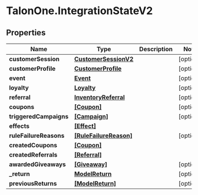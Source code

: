 # TalonOne.IntegrationStateV2

## Properties

Name | Type | Description | Notes
------------ | ------------- | ------------- | -------------
**customerSession** | [**CustomerSessionV2**](CustomerSessionV2.md) |  | [optional] 
**customerProfile** | [**CustomerProfile**](CustomerProfile.md) |  | [optional] 
**event** | [**Event**](Event.md) |  | [optional] 
**loyalty** | [**Loyalty**](Loyalty.md) |  | [optional] 
**referral** | [**InventoryReferral**](InventoryReferral.md) |  | [optional] 
**coupons** | [**[Coupon]**](Coupon.md) |  | [optional] 
**triggeredCampaigns** | [**[Campaign]**](Campaign.md) |  | [optional] 
**effects** | [**[Effect]**](Effect.md) |  | 
**ruleFailureReasons** | [**[RuleFailureReason]**](RuleFailureReason.md) |  | [optional] 
**createdCoupons** | [**[Coupon]**](Coupon.md) |  | 
**createdReferrals** | [**[Referral]**](Referral.md) |  | 
**awardedGiveaways** | [**[Giveaway]**](Giveaway.md) |  | [optional] 
**_return** | [**ModelReturn**](ModelReturn.md) |  | [optional] 
**previousReturns** | [**[ModelReturn]**](ModelReturn.md) |  | [optional] 


